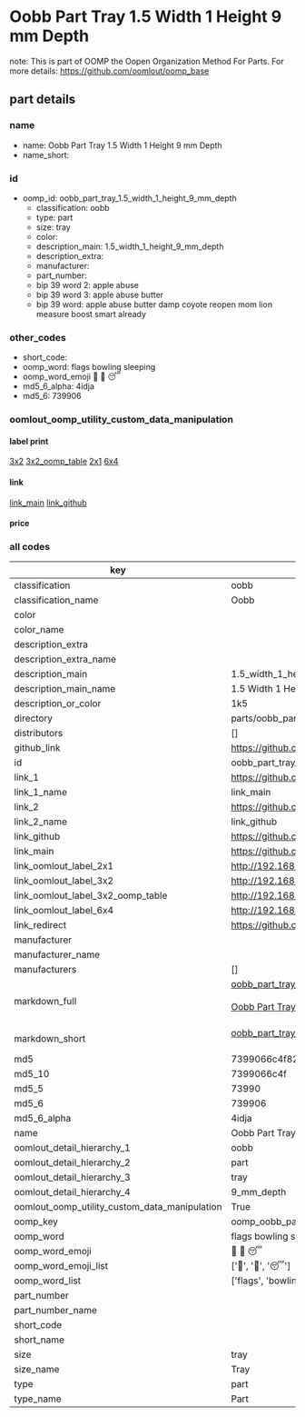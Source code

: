 # Oobb Part Tray 1.5 Width 1 Height 9 mm Depth  

note: This is part of OOMP the Oopen Organization Method For Parts. For more details: https://github.com/oomlout/oomp_base

##  part details
  







### name
* name: Oobb Part Tray 1.5 Width 1 Height 9 mm Depth
* name_short: 
### id
* oomp_id: oobb_part_tray_1.5_width_1_height_9_mm_depth
  * classification: oobb
  * type: part
  * size: tray
  * color: 
  * description_main: 1.5_width_1_height_9_mm_depth
  * description_extra: 
  * manufacturer: 
  * part_number: 
  * bip 39 word 2: apple abuse
  * bip 39 word 3: apple abuse butter
  * bip 39 word: apple abuse butter damp coyote reopen mom lion measure boost smart already

### other_codes
* short_code: 
* oomp_word: flags bowling sleeping
* oomp_word_emoji :flags: :bowling: :sleeping:
* md5_6_alpha: 4idja
* md5_6: 739906






### oomlout_oomp_utility_custom_data_manipulation
#### label print
[3x2](http://192.168.1.245:1112/?label=oomp%204idja)
[3x2_oomp_table](http://192.168.1.108:1112/?label=oomp%204idja)
[2x1](http://192.168.1.242:1112/?label=oomp%204idja)
[6x4](http://192.168.1.55:1112/?label=oomp%204idja)    

#### link

[link_main](https://github.com/oomlout/oomlout_oomp_version_1_messy/tree/main/parts/oobb_part_tray_1.5_width_1_height_9_mm_depth) [link_github](https://github.com/oomlout/oomlout_oomp_version_1_messy/tree/main/parts/oobb_part_tray_1.5_width_1_height_9_mm_depth)                             

#### price







### all codes 
| key | value |  
| --- | --- |  
| classification | oobb |  
| classification_name | Oobb |  
| color |  |  
| color_name |  |  
| description_extra |  |  
| description_extra_name |  |  
| description_main | 1.5_width_1_height_9_mm_depth |  
| description_main_name | 1.5 Width 1 Height 9 mm Depth |  
| description_or_color | 1k5 |  
| directory | parts/oobb_part_tray_1.5_width_1_height_9_mm_depth |  
| distributors | [] |  
| github_link | https://github.com/oomlout/oomlout_oomp_part_src/tree/main/parts/oobb_part_tray_1.5_width_1_height_9_mm_depth |  
| id | oobb_part_tray_1.5_width_1_height_9_mm_depth |  
| link_1 | https://github.com/oomlout/oomlout_oomp_version_1_messy/tree/main/parts/oobb_part_tray_1.5_width_1_height_9_mm_depth |  
| link_1_name | link_main |  
| link_2 | https://github.com/oomlout/oomlout_oomp_version_1_messy/tree/main/parts/oobb_part_tray_1.5_width_1_height_9_mm_depth |  
| link_2_name | link_github |  
| link_github | https://github.com/oomlout/oomlout_oomp_version_1_messy/tree/main/parts/oobb_part_tray_1.5_width_1_height_9_mm_depth |  
| link_main | https://github.com/oomlout/oomlout_oomp_version_1_messy/tree/main/parts/oobb_part_tray_1.5_width_1_height_9_mm_depth |  
| link_oomlout_label_2x1 | http://192.168.1.242:1112/?label=oomp%204idja |  
| link_oomlout_label_3x2 | http://192.168.1.245:1112/?label=oomp%204idja |  
| link_oomlout_label_3x2_oomp_table | http://192.168.1.108:1112/?label=oomp%204idja |  
| link_oomlout_label_6x4 | http://192.168.1.55:1112/?label=oomp%204idja |  
| link_redirect | https://github.com/oomlout/oomlout_oomp_version_1_messy/tree/main/parts/oobb_part_tray_1.5_width_1_height_9_mm_depth |  
| manufacturer |  |  
| manufacturer_name |  |  
| manufacturers | [] |  
| markdown_full | [oobb_part_tray_1.5_width_1_height_9_mm_depth](none)<br>[](none)<br>[Oobb Part Tray 1.5 Width 1 Height 9 Mm Depth](none)<br><br> |  
| markdown_short | [oobb_part_tray_1.5_width_1_height_9_mm_depth](none)<br><br> |  
| md5 | 7399066c4f8231dad998d3723e804855 |  
| md5_10 | 7399066c4f |  
| md5_5 | 73990 |  
| md5_6 | 739906 |  
| md5_6_alpha | 4idja |  
| name | Oobb Part Tray 1.5 Width 1 Height 9 mm Depth |  
| oomlout_detail_hierarchy_1 | oobb |  
| oomlout_detail_hierarchy_2 | part |  
| oomlout_detail_hierarchy_3 | tray |  
| oomlout_detail_hierarchy_4 | 9_mm_depth |  
| oomlout_oomp_utility_custom_data_manipulation | True |  
| oomp_key | oomp_oobb_part_tray_1.5_width_1_height_9_mm_depth |  
| oomp_word | flags bowling sleeping |  
| oomp_word_emoji | :flags: :bowling: :sleeping: |  
| oomp_word_emoji_list | [':flags:', ':bowling:', ':sleeping:'] |  
| oomp_word_list | ['flags', 'bowling', 'sleeping'] |  
| part_number |  |  
| part_number_name |  |  
| short_code |  |  
| short_name |  |  
| size | tray |  
| size_name | Tray |  
| type | part |  
| type_name | Part |  
